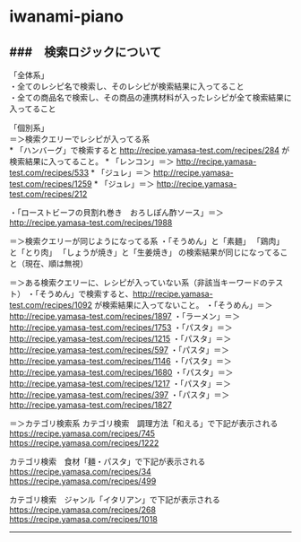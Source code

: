 # iwanami-piano


###　検索ロジックについて
-----------------------------------------------
「全体系」  
・全てのレシピ名で検索し、そのレシピが検索結果に入ってること  
・全ての商品名で検索し、その商品の連携材料が入ったレシピが全て検索結果に入ってること  

「個別系」  
＝＞検索クエリーでレシピが入ってる系  
    * 「ハンバーグ」で検索すると http://recipe.yamasa-test.com/recipes/284 が検索結果に入ってること。
    * 「レンコン」＝＞ http://recipe.yamasa-test.com/recipes/533
    * 「ジュレ」＝＞ http://recipe.yamasa-test.com/recipes/1259
    * 「ジュレ」＝＞ http://recipe.yamasa-test.com/recipes/212

・「ローストビーフの貝割れ巻き　おろしぽん酢ソース」＝＞ http://recipe.yamasa-test.com/recipes/1988

＝＞検索クエリーが同じようになってる系
・「そうめん」と「素麺」
「鶏肉」と「とり肉」
「しょうが焼き」と「生姜焼き」
の検索結果が同じになってること（現在、順は無視）

＝＞ある検索クエリーに、レシピが入っていない系（非該当キーワードのテスト）
・「そうめん」で検索すると、http://recipe.yamasa-test.com/recipes/1092 が検索結果に入ってないこと。
・「そうめん」＝＞ http://recipe.yamasa-test.com/recipes/1897
・「ラーメン」＝＞ http://recipe.yamasa-test.com/recipes/1753
・「パスタ」＝＞ http://recipe.yamasa-test.com/recipes/1215
・「パスタ」＝＞ http://recipe.yamasa-test.com/recipes/597
・「パスタ」＝＞ http://recipe.yamasa-test.com/recipes/1146
・「パスタ」＝＞ http://recipe.yamasa-test.com/recipes/1680
・「パスタ」＝＞ http://recipe.yamasa-test.com/recipes/1217
・「パスタ」＝＞ http://recipe.yamasa-test.com/recipes/397
・「パスタ」＝＞ http://recipe.yamasa-test.com/recipes/1827


＝＞カテゴリ検索系
カテゴリ検索　調理方法「和える」で下記が表示される
https://recipe.yamasa.com/recipes/745
https://recipe.yamasa.com/recipes/1222

カテゴリ検索　食材「麺・パスタ」で下記が表示される
https://recipe.yamasa.com/recipes/34
https://recipe.yamasa.com/recipes/499

カテゴリ検索　ジャンル「イタリアン」で下記が表示される
https://recipe.yamasa.com/recipes/268
https://recipe.yamasa.com/recipes/1018

-----------------------------------------------